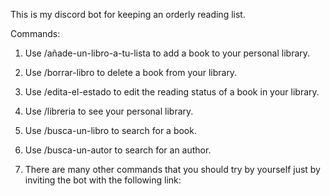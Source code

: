 This is my discord bot for keeping an orderly reading list.

Commands:
1. Use /añade-un-libro-a-tu-lista to add a book to your personal library.

2. Use /borrar-libro to delete a book from your library.

3. Use /edita-el-estado to edit the reading status of a book in your library.

4. Use /libreria to see your personal library.

5. Use /busca-un-libro to search for a book.

6. Use /busca-un-autor to search for an author.

7. There are many other commands that you should try by yourself just by inviting the bot with the following link: 
